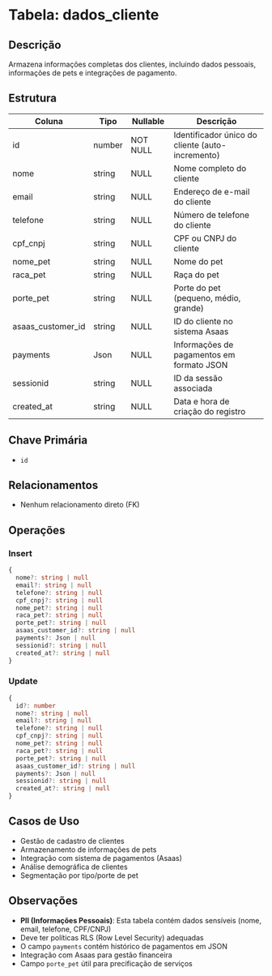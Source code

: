 # Tabela: dados_cliente

## Descrição
Armazena informações completas dos clientes, incluindo dados pessoais, informações de pets e integrações de pagamento.

## Estrutura

| Coluna | Tipo | Nullable | Descrição |
|--------|------|----------|-----------|
| id | number | NOT NULL | Identificador único do cliente (auto-incremento) |
| nome | string | NULL | Nome completo do cliente |
| email | string | NULL | Endereço de e-mail do cliente |
| telefone | string | NULL | Número de telefone do cliente |
| cpf_cnpj | string | NULL | CPF ou CNPJ do cliente |
| nome_pet | string | NULL | Nome do pet |
| raca_pet | string | NULL | Raça do pet |
| porte_pet | string | NULL | Porte do pet (pequeno, médio, grande) |
| asaas_customer_id | string | NULL | ID do cliente no sistema Asaas |
| payments | Json | NULL | Informações de pagamentos em formato JSON |
| sessionid | string | NULL | ID da sessão associada |
| created_at | string | NULL | Data e hora de criação do registro |

## Chave Primária
- `id`

## Relacionamentos
- Nenhum relacionamento direto (FK)

## Operações

### Insert
```typescript
{
  nome?: string | null
  email?: string | null
  telefone?: string | null
  cpf_cnpj?: string | null
  nome_pet?: string | null
  raca_pet?: string | null
  porte_pet?: string | null
  asaas_customer_id?: string | null
  payments?: Json | null
  sessionid?: string | null
  created_at?: string | null
}
```

### Update
```typescript
{
  id?: number
  nome?: string | null
  email?: string | null
  telefone?: string | null
  cpf_cnpj?: string | null
  nome_pet?: string | null
  raca_pet?: string | null
  porte_pet?: string | null
  asaas_customer_id?: string | null
  payments?: Json | null
  sessionid?: string | null
  created_at?: string | null
}
```

## Casos de Uso
- Gestão de cadastro de clientes
- Armazenamento de informações de pets
- Integração com sistema de pagamentos (Asaas)
- Análise demográfica de clientes
- Segmentação por tipo/porte de pet

## Observações
- **PII (Informações Pessoais)**: Esta tabela contém dados sensíveis (nome, email, telefone, CPF/CNPJ)
- Deve ter políticas RLS (Row Level Security) adequadas
- O campo `payments` contém histórico de pagamentos em JSON
- Integração com Asaas para gestão financeira
- Campo `porte_pet` útil para precificação de serviços
